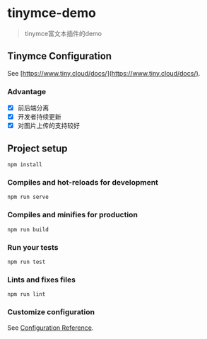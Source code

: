 # tinymce-demo

> tinymce富文本插件的demo

## Tinymce Configuration
See [https://www.tiny.cloud/docs/](https://www.tiny.cloud/docs/).

### Advantage
- [x] 前后端分离
- [x] 开发者持续更新
- [x] 对图片上传的支持较好

## Project setup
```
npm install
```

### Compiles and hot-reloads for development
```
npm run serve
```

### Compiles and minifies for production
```
npm run build
```

### Run your tests
```
npm run test
```

### Lints and fixes files
```
npm run lint
```

### Customize configuration
See [Configuration Reference](https://cli.vuejs.org/config/).
